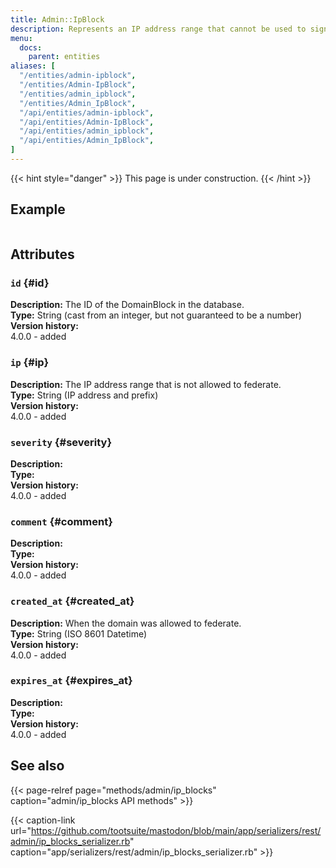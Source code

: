 ```yaml
---
title: Admin::IpBlock
description: Represents an IP address range that cannot be used to sign up.
menu:
  docs:
    parent: entities
aliases: [
  "/entities/admin-ipblock",
  "/entities/Admin-IpBlock",
  "/entities/admin_ipblock",
  "/entities/Admin_IpBlock",
  "/api/entities/admin-ipblock",
  "/api/entities/Admin-IpBlock",
  "/api/entities/admin_ipblock",
  "/api/entities/Admin_IpBlock",
]
---
```


{{< hint style="danger" >}}
This page is under construction.
{{< /hint >}}

## Example

<!-- TODO: sample response -->

```json

```

## Attributes

### `id` {#id}

**Description:** The ID of the DomainBlock in the database.\
**Type:** String (cast from an integer, but not guaranteed to be a number)\
**Version history:**\
4.0.0 - added

### `ip` {#ip}

**Description:** The IP address range that is not allowed to federate.\
**Type:** String (IP address and prefix)\
**Version history:**\
4.0.0 - added

### `severity` {#severity}
<!-- TODO: -->
**Description:** \
**Type:** \
**Version history:**\
4.0.0 - added

### `comment` {#comment}
<!-- TODO: -->
**Description:** \
**Type:** \
**Version history:**\
4.0.0 - added

### `created_at` {#created_at}

**Description:** When the domain was allowed to federate.\
**Type:** String (ISO 8601 Datetime)\
**Version history:**\
4.0.0 - added

### `expires_at` {#expires_at}
<!-- TODO: -->
**Description:** \
**Type:** \
**Version history:**\
4.0.0 - added

## See also

{{< page-relref page="methods/admin/ip_blocks" caption="admin/ip_blocks API methods" >}}

{{< caption-link url="https://github.com/tootsuite/mastodon/blob/main/app/serializers/rest/admin/ip_blocks_serializer.rb" caption="app/serializers/rest/admin/ip_blocks_serializer.rb" >}}